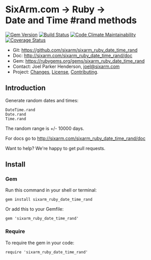 # SixArm.com → Ruby → <br> Date and Time #rand methods

<!--header-open-->

[![Gem Version](https://badge.fury.io/rb/sixarm_ruby_date_time_rand.svg)](http://badge.fury.io/rb/sixarm_ruby_date_time_rand)
[![Build Status](https://travis-ci.org/SixArm/sixarm_ruby_date_time_rand.png)](https://travis-ci.org/SixArm/sixarm_ruby_date_time_rand)
[![Code Climate Maintainability](https://api.codeclimate.com/v1/badges/$id/maintainability)](https://codeclimate.com/github/SixArm/$dir/maintainability)
[![Coverage Status](https://coveralls.io/repos/SixArm/sixarm_ruby_date_time_rand/badge.svg?branch=master&service=github)](https://coveralls.io/github/SixArm/sixarm_ruby_date_time_rand?branch=master)

* Git: <https://github.com/sixarm/sixarm_ruby_date_time_rand>
* Doc: <http://sixarm.com/sixarm_ruby_date_time_rand/doc>
* Gem: <https://rubygems.org/gems/sixarm_ruby_date_time_rand>
* Contact: Joel Parker Henderson, <joel@sixarm.com>
* Project: [Changes](CHANGES.md), [License](LICENSE.md), [Contributing](CONTRIBUTING.md).

<!--header-shut-->


## Introduction

Generate random dates and times:

    DateTime.rand
    Date.rand
    Time.rand

The random range is +/- 10000 days.

For docs go to <http://sixarm.com/sixarm_ruby_date_time_rand/doc>

Want to help? We're happy to get pull requests.


<!--install-opent-->

## Install

### Gem

Run this command in your shell or terminal:

    gem install sixarm_ruby_date_time_rand

Or add this to your Gemfile:

    gem 'sixarm_ruby_date_time_rand'

### Require

To require the gem in your code:

    require 'sixarm_ruby_date_time_rand'

<!--install-shut-->

